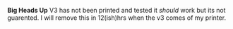 **Big Heads Up** 
V3 has not been printed and tested it *should* work but its not guarented. I will remove this in 12(ish)hrs when the v3 comes of my printer. 
